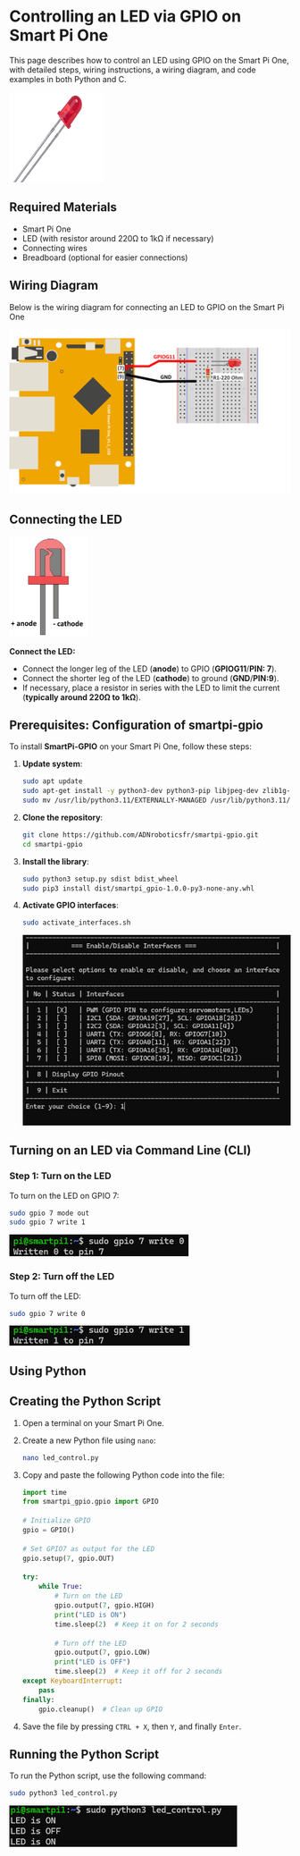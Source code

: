 # Controlling an LED via GPIO on Smart Pi One

This page describes how to control an LED using GPIO on the Smart Pi One, with detailed steps, wiring instructions, a wiring diagram, and code examples in both Python and C.

![Smart Pi One - LED](../../../img/SmartPi/Sensors&Modules/SmartPi_LED_Control/SmartPi_LED_Control_1.png)

## Required Materials

- Smart Pi One
- LED (with resistor around 220Ω to 1kΩ if necessary)
- Connecting wires
- Breadboard (optional for easier connections)


## Wiring Diagram

Below is the wiring diagram for connecting an LED to GPIO on the Smart Pi One

<img src="../../../img/SmartPi/Sensors&Modules/SmartPi_LED_Control/SmartPi_LED_Control_3.png" width="520" alt="LED Wiring Diagram">

## Connecting the LED

<img src="../../../img/SmartPi/Sensors&Modules/SmartPi_LED_Control/SmartPi_LED_Control_2.png" width="140" alt="LED Wiring Diagram">

**Connect the LED:**
   - Connect the longer leg of the LED (**anode**) to GPIO (**GPIOG11**/**PIN: 7**).
   - Connect the shorter leg of the LED (**cathode**) to ground (**GND**/**PIN:9**).
   - If necessary, place a resistor in series with the LED to limit the current (**typically around 220Ω to 1kΩ**).

## Prerequisites: Configuration of smartpi-gpio

To install **SmartPi-GPIO** on your Smart Pi One, follow these steps:

1. **Update system**:

   ```bash
   sudo apt update 
   sudo apt-get install -y python3-dev python3-pip libjpeg-dev zlib1g-dev libtiff-dev
   sudo mv /usr/lib/python3.11/EXTERNALLY-MANAGED /usr/lib/python3.11/EXTERNALLY-MANAGED.old
   ```

2. **Clone the repository**:

   ```bash
   git clone https://github.com/ADNroboticsfr/smartpi-gpio.git
   cd smartpi-gpio
   ```

3. **Install the library**:

   ```bash
   sudo python3 setup.py sdist bdist_wheel
   sudo pip3 install dist/smartpi_gpio-1.0.0-py3-none-any.whl
   ```

4. **Activate GPIO interfaces**:

   ```bash
   sudo activate_interfaces.sh
   ``` 

   ![Smart Pi One - LED](../../../img/SmartPi/Sensors&Modules/SmartPi_Button_Control/SmartPi_Button_Control_3.png)


## Turning on an LED via Command Line (CLI)

### Step 1: Turn on the LED

To turn on the LED on GPIO 7:

```bash
sudo gpio 7 mode out
sudo gpio 7 write 1
```

![Smart Pi One - LED](../../../img/SmartPi/Sensors&Modules/SmartPi_LED_Control/SmartPi_LED_Control_4.png)

### Step 2: Turn off the LED

To turn off the LED:

```bash
sudo gpio 7 write 0
```

![Smart Pi One - LED](../../../img/SmartPi/Sensors&Modules/SmartPi_LED_Control/SmartPi_LED_Control_5.png)

## Using Python

## Creating the Python Script

1. Open a terminal on your Smart Pi One.
2. Create a new Python file using `nano`:

   ```bash
   nano led_control.py
   ```

3. Copy and paste the following Python code into the file:

   ```python
   import time
   from smartpi_gpio.gpio import GPIO

   # Initialize GPIO
   gpio = GPIO()

   # Set GPIO7 as output for the LED
   gpio.setup(7, gpio.OUT)

   try:
       while True:
           # Turn on the LED
           gpio.output(7, gpio.HIGH)
           print("LED is ON")
           time.sleep(2)  # Keep it on for 2 seconds
           
           # Turn off the LED
           gpio.output(7, gpio.LOW)
           print("LED is OFF")
           time.sleep(2)  # Keep it off for 2 seconds
   except KeyboardInterrupt:
       pass
   finally:
       gpio.cleanup()  # Clean up GPIO
   ```

4. Save the file by pressing `CTRL + X`, then `Y`, and finally `Enter`.

## Running the Python Script

To run the Python script, use the following command:

```bash
sudo python3 led_control.py
```

![Smart Pi One - LED](../../../img/SmartPi/Sensors&Modules/SmartPi_LED_Control/SmartPi_LED_Control_6.png)
